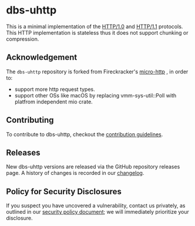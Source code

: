 # dbs-uhttp

This is a minimal implementation of the
[HTTP/1.0](https://tools.ietf.org/html/rfc1945) and
[HTTP/1.1](https://www.ietf.org/rfc/rfc2616.txt) protocols. This HTTP
implementation is stateless thus it does not support chunking or compression.

## Acknowledgement

The `dbs-uhttp` repository is forked from Fireckracker's [micro-http](https://github.com/firecracker-microvm/micro-http)
, in order to:
- support more http request types.
- support other OSs like macOS by replacing vmm-sys-util::Poll with platfrom independent mio crate.

## Contributing

To contribute to dbs-uhttp, checkout the
[contribution guidelines](CONTRIBUTING.md).

## Releases

New dbs-uhttp versions are released via the GitHub repository releases page.
A history of changes is recorded in our [changelog](CHANGELOG.md).

## Policy for Security Disclosures

If you suspect you have uncovered a vulnerability, contact us privately, as outlined in our
[security policy document](); we will immediately prioritize your disclosure.